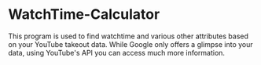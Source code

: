 # WatchTime-Calculator
This program is used to find watchtime and various other attributes based on your YouTube takeout data.
While Google only offers a glimpse into your data, using YouTube's API you can access much more information.
